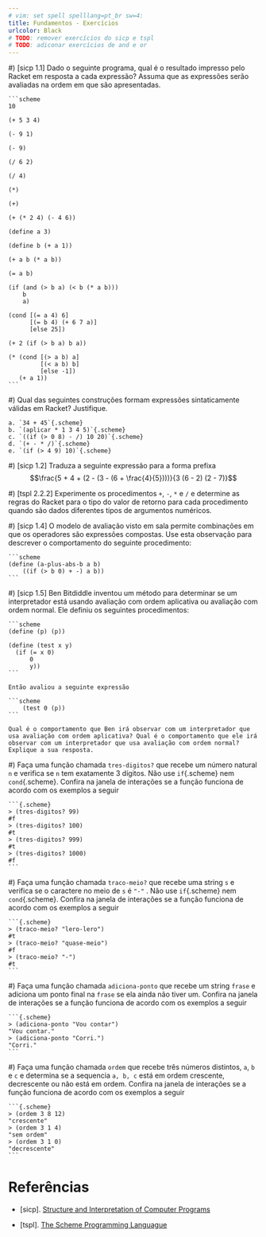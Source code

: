 ```yaml
---
# vim: set spell spelllang=pt_br sw=4:
title: Fundamentos - Exercícios
urlcolor: Black
# TODO: remover exercícios do sicp e tspl
# TODO: adiconar exercícios de and e or
---
```


#) [sicp 1.1] Dado o seguinte programa, qual é o resultado impresso pelo Racket em resposta a cada expressão? Assuma que as expressões serão avaliadas na ordem em que são apresentadas.

    ```scheme
    10

    (+ 5 3 4)

    (- 9 1)

    (- 9)

    (/ 6 2)

    (/ 4)

    (*)

    (+)

    (+ (* 2 4) (- 4 6))

    (define a 3)

    (define b (+ a 1))

    (+ a b (* a b))

    (= a b)

    (if (and (> b a) (< b (* a b)))
        b
        a)

    (cond [(= a 4) 6]
          [(= b 4) (+ 6 7 a)]
          [else 25])

    (+ 2 (if (> b a) b a))

    (* (cond [(> a b) a]
             [(< a b) b]
             [else -1])
       (+ a 1))
    ```

#) Qual das seguintes construções formam expressões sintaticamente válidas em Racket? Justifique.

    a. `34 + 45`{.scheme}
    b. `(aplicar * 1 3 4 5)`{.scheme}
    c. `((if (> 0 8) - /) 10 20)`{.scheme}
    d. `(+ - * /)`{.scheme}
    e. `(if (> 4 9) 10)`{.scheme}

#) [sicp 1.2] Traduza a seguinte expressão para a forma prefixa $$\frac{5 + 4 + (2 - (3 - (6 + \frac{4}{5})))}{3 (6 - 2) (2 - 7)}$$

#) [tspl 2.2.2] Experimente os procedimentos `+`, `-`, `*` e `/` e determine as regras do Racket para o tipo do valor de retorno para cada procedimento quando são dados diferentes tipos de argumentos numéricos.

#) [sicp 1.4] O modelo de avaliação visto em sala permite combinações em que os operadores são expressões compostas. Use esta observação para descrever o comportamento do seguinte procedimento:

    ```scheme
    (define (a-plus-abs-b a b)
        ((if (> b 0) + -) a b))
    ```

#) [sicp 1.5] Ben Bitdiddle inventou um método para determinar se um interpretador está usando avaliação com ordem aplicativa ou avaliação com ordem normal. Ele definiu os seguintes procedimentos:

    ```scheme
    (define (p) (p))

    (define (test x y)
      (if (= x 0)
          0
          y))
    ```

    Então avaliou a seguinte expressão

    ```scheme
        (test 0 (p))
    ```

    Qual é o comportamento que Ben irá observar com um interpretador que usa avaliação com ordem aplicativa? Qual é o comportamento que ele irá observar com um interpretador que usa avaliação com ordem normal? Explique a sua resposta.


#) Faça uma função chamada `tres-digitos?` que recebe um número natural `n` e verifica se `n` tem exatamente 3 dígitos. Não use `if`{.scheme} nem `cond`{.scheme}. Confira na janela de interações se a função funciona de acordo com os exemplos a seguir

    ```{.scheme}
    > (tres-digitos? 99)
    #f
    > (tres-digitos? 100)
    #t
    > (tres-digitos? 999)
    #t
    > (tres-digitos? 1000)
    #f
    ```


#) Faça uma função chamada `traco-meio?` que recebe uma string `s` e verifica se o caractere no meio de `s` é `"-"` . Não use `if`{.scheme} nem `cond`{.scheme}. Confira na janela de interações se a função funciona de acordo com os exemplos a seguir

    ```{.scheme}
    > (traco-meio? "lero-lero")
    #t
    > (traco-meio? "quase-meio")
    #f
    > (traco-meio? "-")
    #t
    ```


#) Faça uma função chamada `adiciona-ponto` que recebe um string `frase` e adiciona um ponto final na `frase` se ela ainda não tiver um. Confira na janela de interações se a função funciona de acordo com os exemplos a seguir

    ```{.scheme}
    > (adiciona-ponto "Vou contar")
    "Vou contar."
    > (adiciona-ponto "Corri.")
    "Corri."
    ```


#) Faça uma função chamada `ordem` que recebe três números distintos, `a`, `b` e `c` e determina se a sequencia `a, b, c` está em ordem crescente, decrescente ou não está em ordem. Confira na janela de interações se a função funciona de acordo com os exemplos a seguir

    ```{.scheme}
    > (ordem 3 8 12)
    "crescente"
    > (ordem 3 1 4)
    "sem ordem"
    > (ordem 3 1 0)
    "decrescente"
    ```


# Referências

- [sicp]. [Structure and Interpretation of Computer Programs](https://mitpress.mit.edu/sicp/)

- [tspl]. [The Scheme Programming Languague](http://www.scheme.com/tspl4/)
